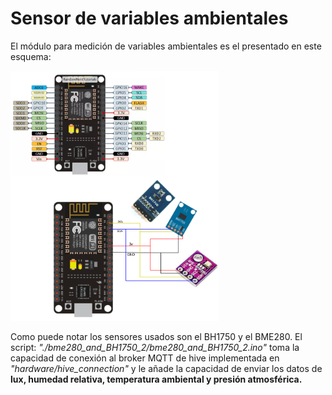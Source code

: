 # Sensor de variables ambientales

El módulo para medición de variables ambientales es el presentado en este esquema:

<img src="https://github.com/DaveAlsina/maticas/blob/main/hardware/ambient_sensor/imgs/sensor_ambiental_diagrama.png"  height="400">


Como puede notar los sensores usados son el BH1750 y el BME280. El script: *_"./bme280\_and\_BH1750\_2/bme280\_and\_BH1750\_2.ino"_* toma la capacidad de conexión al broker MQTT de hive implementada en *"hardware/hive\_connection"* y le añade la capacidad de enviar los datos de **lux, humedad relativa, temperatura ambiental y presión atmosférica.**



